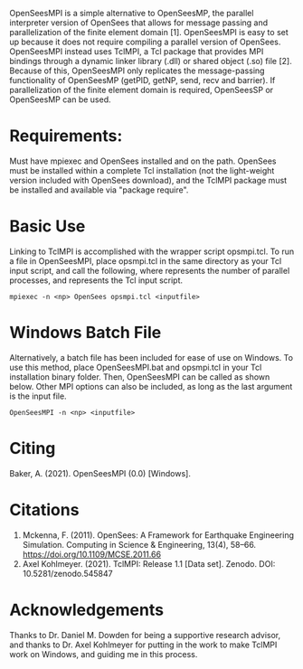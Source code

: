 OpenSeesMPI is a simple alternative to OpenSeesMP, the parallel interpreter version of OpenSees that allows for message passing and parallelization of the finite element domain [1]. 
OpenSeesMPI is easy to set up because it does not require compiling a parallel version of OpenSees. 
OpenSeesMPI instead uses TclMPI, a Tcl package that provides MPI bindings through a dynamic linker library (.dll) or shared object (.so) file [2].
Because of this, OpenSeesMPI only replicates the message-passing functionality of OpenSeesMP (getPID, getNP, send, recv and barrier). 
If parallelization of the finite element domain is required, OpenSeesSP or OpenSeesMP can be used. 

# Requirements:
Must have mpiexec and OpenSees installed and on the path. OpenSees must be installed within a complete Tcl installation (not the light-weight version included with OpenSees download), and the TclMPI package must be installed and available via "package require".

# Basic Use
Linking to TclMPI is accomplished with the wrapper script opsmpi.tcl. To run a file in OpenSeesMPI, place opsmpi.tcl in the same directory as your Tcl input script, and call the following, where <np> represents the number of parallel processes, and <inputFile> represents the Tcl input script.
  
`
mpiexec -n <np> OpenSees opsmpi.tcl <inputfile> 
`

# Windows Batch File
Alternatively, a batch file has been included for ease of use on Windows. 
To use this method, place OpenSeesMPI.bat and opsmpi.tcl in your Tcl installation binary folder.
Then, OpenSeesMPI can be called as shown below. 
Other MPI options can also be included, as long as the last argument is the input file.
  
`
OpenSeesMPI -n <np> <inputfile>
`

# Citing
Baker, A. (2021). OpenSeesMPI (0.0) [Windows].

# Citations
1. Mckenna, F. (2011). OpenSees: A Framework for Earthquake Engineering Simulation. Computing in Science & Engineering, 13(4), 58–66. https://doi.org/10.1109/MCSE.2011.66
2. Axel Kohlmeyer. (2021). TclMPI: Release 1.1 [Data set]. Zenodo. DOI: 10.5281/zenodo.545847

# Acknowledgements
Thanks to Dr. Daniel M. Dowden for being a supportive research advisor, and thanks to Dr. Axel Kohlmeyer for putting in the work to make TclMPI work on Windows, and guiding me in this process.
